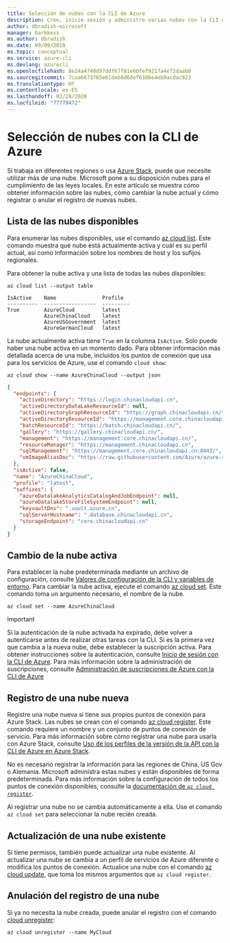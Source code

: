 ```yaml
---
title: Selección de nubes con la CLI de Azure
description: Cree, inicie sesión y administre varias nubes con la CLI de Azure.
author: dbradish-microsoft
manager: barbkess
ms.author: dbradish
ms.date: 09/09/2018
ms.topic: conceptual
ms.service: azure-cli
ms.devlang: azurecli
ms.openlocfilehash: 8e24a4740d97ddf67f81e60fef9217a4e72daab0
ms.sourcegitcommit: 7caa6673f65e61deb8d6def6386e4eb9acdac923
ms.translationtype: HT
ms.contentlocale: es-ES
ms.lasthandoff: 02/28/2020
ms.locfileid: "77779472"
---
```

# <a name="select-clouds-with-the-azure-cli"></a>Selección de nubes con la CLI de Azure

Si trabaja en diferentes regiones o usa [Azure Stack](https://docs.microsoft.com/azure/azure-stack/user/), puede que necesite utilizar más de una nube. Microsoft pone a su disposición nubes para el cumplimiento de las leyes locales. En este artículo se muestra cómo obtener información sobre las nubes, cómo cambiar la nube actual y cómo registrar o anular el registro de nuevas nubes.

## <a name="list-available-clouds"></a>Lista de las nubes disponibles

Para enumerar las nubes disponibles, use el comando [az cloud list](/cli/azure/cloud#az-cloud-list). Este comando muestra qué nube está actualmente activa y cuál es su perfil actual, así como información sobre los nombres de host y los sufijos regionales.

Para obtener la nube activa y una lista de todas las nubes disponibles:

```azurecli-interactive
az cloud list --output table
```

```output
IsActive    Name               Profile
----------  -----------------  ---------
True        AzureCloud         latest
            AzureChinaCloud    latest
            AzureUSGovernment  latest
            AzureGermanCloud   latest
```

La nube actualmente activa tiene `True` en la columna `IsActive`. Solo puede haber una nube activa en un momento dado. Para obtener información más detallada acerca de una nube, incluidos los puntos de conexión que usa para los servicios de Azure, use el comando `cloud show`:

```azurecli-interactive
az cloud show --name AzureChinaCloud --output json
```

```json
{
  "endpoints": {
    "activeDirectory": "https://login.chinacloudapi.cn",
    "activeDirectoryDataLakeResourceId": null,
    "activeDirectoryGraphResourceId": "https://graph.chinacloudapi.cn/",
    "activeDirectoryResourceId": "https://management.core.chinacloudapi.cn/",
    "batchResourceId": "https://batch.chinacloudapi.cn/",
    "gallery": "https://gallery.chinacloudapi.cn/",
    "management": "https://management.core.chinacloudapi.cn/",
    "resourceManager": "https://management.chinacloudapi.cn",
    "sqlManagement": "https://management.core.chinacloudapi.cn:8443/",
    "vmImageAliasDoc": "https://raw.githubusercontent.com/Azure/azure-rest-api-specs/master/arm-compute/quickstart-templates/aliases.json"
  },
  "isActive": false,
  "name": "AzureChinaCloud",
  "profile": "latest",
  "suffixes": {
    "azureDatalakeAnalyticsCatalogAndJobEndpoint": null,
    "azureDatalakeStoreFileSystemEndpoint": null,
    "keyvaultDns": ".vault.azure.cn",
    "sqlServerHostname": ".database.chinacloudapi.cn",
    "storageEndpoint": "core.chinacloudapi.cn"
  }
}
```

## <a name="switch-the-active-cloud"></a>Cambio de la nube activa

Para establecer la nube predeterminada mediante un archivo de configuración, consulte [Valores de configuración de la CLI y variables de entorno](/cli/azure/azure-cli-configuration?view=azure-cli-latest#cli-configuration-values-and-environment-variables).  Para cambiar la nube activa, ejecute el comando [az cloud set](/cli/azure/cloud#az-cloud-set). Este comando toma un argumento necesario, el nombre de la nube.

```azurecli-interactive
az cloud set --name AzureChinaCloud
```

> [!IMPORTANT]
> Si la autenticación de la nube activada ha expirado, debe volver a autenticarse antes de realizar otras tareas con la CLI. Si es la primera vez que cambia a la nueva nube, debe establecer la suscripción activa.
> Para obtener instrucciones sobre la autenticación, consulte [Inicio de sesión con la CLI de Azure](authenticate-azure-cli.md). Para más información sobre la administración de suscripciones, consulte [Administración de suscripciones de Azure con la CLI de Azure](manage-azure-subscriptions-azure-cli.md)

## <a name="register-a-new-cloud"></a>Registro de una nube nueva

Registre una nube nueva si tiene sus propios puntos de conexión para Azure Stack. Las nubes se crean con el comando [az cloud register](/cli/azure/cloud#az-cloud-register). Este comando requiere un nombre y un conjunto de puntos de conexión de servicio. Para más información sobre cómo registrar una nube para usarla con Azure Stack, consulte [Uso de los perfiles de la versión de la API con la CLI de Azure en Azure Stack](/azure/azure-stack/user/azure-stack-version-profiles-azurecli2#connect-to-azure-stack).

No es necesario registrar la información para las regiones de China, US Gov o Alemania. Microsoft administra estas nubes y están disponibles de forma predeterminada.  Para más información sobre la configuración de todos los puntos de conexión disponibles, consulte la [documentación de `az cloud register`](/cli/azure/cloud#az-cloud-register).

Al registrar una nube no se cambia automáticamente a ella. Use el comando `az cloud set` para seleccionar la nube recién creada.

## <a name="update-an-existing-cloud"></a>Actualización de una nube existente

Si tiene permisos, también puede actualizar una nube existente. Al actualizar una nube se cambia a un perfil de servicios de Azure diferente o modifica los puntos de conexión.
Actualice una nube con el comando [az cloud update](/cli/azure/cloud#az-cloud-update), que toma los mismos argumentos que `az cloud register`.

## <a name="unregister-a-cloud"></a>Anulación del registro de una nube

Si ya no necesita la nube creada, puede anular el registro con el comando [cloud unregister](/cli/azure/cloud#az-cloud-unregister):

```azurecli-interactive
az cloud unregister --name MyCloud
```
